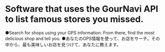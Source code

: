 # Software that uses the GourNavi API to list famous stores you missed.
●Search for shops using your GPS information. From there, find the most delicious shop and tell you. 
●あなたのGPS情報を使って、お店をサーチ。その中から、最も美味しいお店を見つけて、あなたに教えます。
